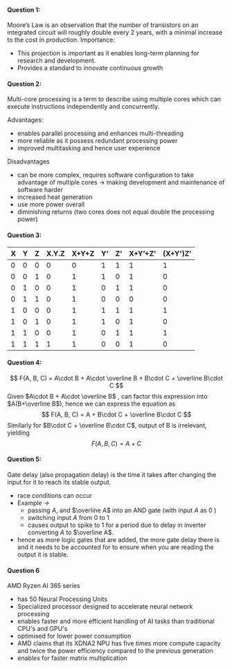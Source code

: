 #### Question 1:

Moore’s Law is an observation that the number of transistors on an integrated circuit will roughly double every 2 years, with a minimal increase to the cost in production.
Importance:
- This projection is important as it enables long-term planning for research and development. 
- Provides a standard to innovate continuous growth
#### Question 2:
Multi-core processing is a term to describe using multiple cores which can execute instructions independently and concurrently. 

Advantages:
- enables parallel processing and enhances multi-threading
- more reliable as it possess redundant processing power
- improved multitasking and hence user experience 

Disadvantages
- can be more complex, requires software configuration to take advantage of multiple cores -> making development and maintenance of software harder
- increased heat generation
- use more power overall
- diminishing returns (two cores does not equal double the processing power)
#### Question 3:

| X   | Y   | Z   | X.Y.Z | X+Y+Z | Y’  | Z’  | X+Y’+Z’ | (X+Y')Z’ |
| --- | --- | --- | ----- | ----- | --- | --- | ------- | -------- |
| 0   | 0   | 0   | 0     | 0     | 1   | 1   | 1       | 1        |
| 0   | 0   | 1   | 0     | 1     | 1   | 0   | 1       | 0        |
| 0   | 1   | 0   | 0     | 1     | 0   | 1   | 1       | 0        |
| 0   | 1   | 1   | 0     | 1     | 0   | 0   | 0       | 0        |
| 1   | 0   | 0   | 0     | 1     | 1   | 1   | 1       | 1        |
| 1   | 0   | 1   | 0     | 1     | 1   | 0   | 1       | 0        |
| 1   | 1   | 0   | 0     | 1     | 0   | 1   | 1       | 1        |
| 1   | 1   | 1   | 1     | 1     | 0   | 0   | 1       | 0        |

#### Question 4:
$$
F(A, B, C) = A\cdot B + A\cdot \overline B + B\cdot C + \overline B\cdot C
$$
Given $A\cdot B + A\cdot \overline B$  , can factor this expression into $A(B+\overline B$),  hence we can express the equation as
$$
F(A, B, C) = A + B\cdot C + \overline B\cdot C
$$
Similarly for $B\cdot C + \overline B\cdot C$, output of B is irrelevant, yielding
$$
F(A, B, C) = A + C
$$
#### Question 5:
Gate delay (also propagation delay) is the time it takes after changing the input for it to reach its stable output.
- race conditions can occur 
- Example ->
	- passing $A$, and $\overline A$ into an AND gate (with input $A$ as $0$ )
	- switching input $A$ from $0$ to $1$
	- causes output to spike to $1$ for a period due to delay in inverter converting $A$ to $\overline A$.
- hence as more logic gates that are added, the more gate delay there is and it needs to be accounted for to ensure when you are reading the output it is stable.
#### Question 6
AMD Ryzen AI 365 series
- has 50 Neural Processing Units
- Specialized processor designed to accelerate neural network processing
- enables faster and more efficient handling of AI tasks than traditional CPU's and GPU's
- optimised for lower power consumption
- AMD claims that its XDNA2 NPU has five times more compute capacity and twice the power efficiency compared to the previous generation
- enables for faster matrix multiplication